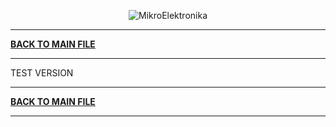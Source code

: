 <p align="center">
  <img src="http://www.mikroe.com/img/designs/beta/logo_small.png?raw=true" alt="MikroElektronika"/>
</p>

---

**[BACK TO MAIN FILE](../../CHANGELOG.md)**

---

TEST VERSION

---

**[BACK TO MAIN FILE](../../CHANGELOG.md)**

---
